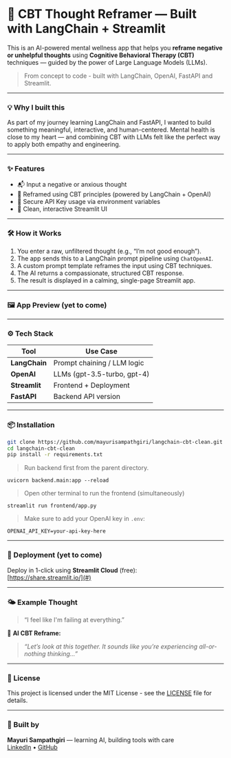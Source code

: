 # 🧠 CBT Thought Reframer — Built with LangChain + Streamlit

This is an AI-powered mental wellness app that helps you **reframe negative or unhelpful thoughts** using **Cognitive Behavioral Therapy (CBT)** techniques — guided by the power of Large Language Models (LLMs).

> From concept to code - built with LangChain, OpenAI, FastAPI and Streamlit.

---

### 💡 Why I built this

As part of my journey learning LangChain and FastAPI, I wanted to build something meaningful, interactive, and human-centered. Mental health is close to my heart — and combining CBT with LLMs felt like the perfect way to apply both empathy and engineering.

---

### ✨ Features

- 📬 Input a negative or anxious thought
- 🧠 Reframed using CBT principles (powered by LangChain + OpenAI)
- 🔐 Secure API Key usage via environment variables
- 💬 Clean, interactive Streamlit UI

---

### 🛠️ How it Works

1. You enter a raw, unfiltered thought (e.g., “I’m not good enough”).
2. The app sends this to a LangChain prompt pipeline using `ChatOpenAI`.
3. A custom prompt template reframes the input using CBT techniques.
4. The AI returns a compassionate, structured CBT response.
5. The result is displayed in a calming, single-page Streamlit app.

---

### 🖼️ App Preview (yet to come)


---

### ⚙️ Tech Stack

| Tool                     | Use Case                    |
| ------------------------ | --------------------------- |
| **LangChain**            | Prompt chaining / LLM logic |
| **OpenAI**               | LLMs (gpt-3.5-turbo, gpt-4) |
| **Streamlit**            | Frontend + Deployment       |
| **FastAPI**              | Backend API version   |

---

### 📦 Installation

```bash
git clone https://github.com/mayurisampathgiri/langchain-cbt-clean.git
cd langchain-cbt-clean
pip install -r requirements.txt
```

> Run backend first from the parent directory.

```
uvicorn backend.main:app --reload
```

> Open other terminal to run the frontend (simultaneously)
```
streamlit run frontend/app.py
```

> Make sure to add your OpenAI key in `.env`:

```
OPENAI_API_KEY=your-api-key-here
```

---

### 🚀 Deployment (yet to come)

Deploy in 1-click using **Streamlit Cloud** (free):\
[https://share.streamlit.io/](#)

---

### 🌤️ Example Thought

> “I feel like I'm failing at everything.”

🧘 **AI CBT Reframe:**

> *“Let’s look at this together. It sounds like you’re experiencing all-or-nothing thinking...”*


---

### 📄 License

This project is licensed under the MIT License - see the [LICENSE](LICENSE) file for details.

---

### 💖 Built by

**Mayuri Sampathgiri** — learning AI, building tools with care\
[LinkedIn](https://linkedin.com/in/mayurisampathgiri) • [GitHub](https://github.com/mayurisampathgiri)

